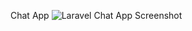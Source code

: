 Chat App
![Laravel Chat App Screenshot](https://user-images.githubusercontent.com/61558359/105772394-ff9adf80-5f59-11eb-83c7-0fb1e2139190.png)
